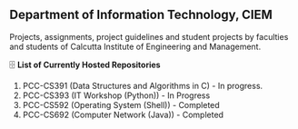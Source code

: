 **Department of Information Technology**, **CIEM**
---

Projects, assignments, project guidelines and student projects by faculties and students of Calcutta Institute of Engineering and Management.

🗄️ **List of Currently Hosted Repositories**

1. PCC-CS391 (Data Structures and Algorithms in C) - In progress. 
2. PCC-CS393 (IT Workshop (Python)) - In Progress
3. PCC-CS592 (Operating System (Shell)) - Completed
4. PCC-CS692 (Computer Network (Java)) - Completed
